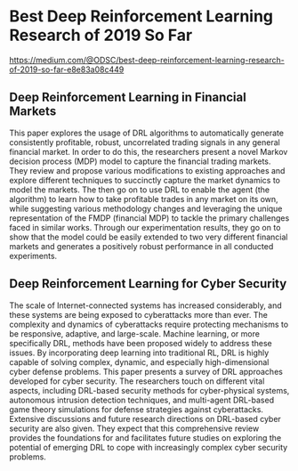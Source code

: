 # Best Deep Reinforcement Learning Research of 2019 So Far
https://medium.com/@ODSC/best-deep-reinforcement-learning-research-of-2019-so-far-e8e83a08c449

## Deep Reinforcement Learning in Financial Markets
This paper explores the usage of DRL algorithms to automatically generate consistently profitable, robust, uncorrelated trading signals in any general financial market. In order to do this, the researchers present a novel Markov decision process (MDP) model to capture the financial trading markets. They review and propose various modifications to existing approaches and explore different techniques to succinctly capture the market dynamics to model the markets. The then go on to use DRL to enable the agent (the algorithm) to learn how to take profitable trades in any market on its own, while suggesting various methodology changes and leveraging the unique representation of the FMDP (financial MDP) to tackle the primary challenges faced in similar works. Through our experimentation results, they go on to show that the model could be easily extended to two very different financial markets and generates a positively robust performance in all conducted experiments.

## Deep Reinforcement Learning for Cyber Security

The scale of Internet-connected systems has increased considerably, and these systems are being exposed to cyberattacks more than ever. The complexity and dynamics of cyberattacks require protecting mechanisms to be responsive, adaptive, and large-scale. Machine learning, or more specifically DRL, methods have been proposed widely to address these issues. By incorporating deep learning into traditional RL, DRL is highly capable of solving complex, dynamic, and especially high-dimensional cyber defense problems. This paper presents a survey of DRL approaches developed for cyber security. The researchers touch on different vital aspects, including DRL-based security methods for cyber-physical systems, autonomous intrusion detection techniques, and multi-agent DRL-based game theory simulations for defense strategies against cyberattacks. Extensive discussions and future research directions on DRL-based cyber security are also given. They expect that this comprehensive review provides the foundations for and facilitates future studies on exploring the potential of emerging DRL to cope with increasingly complex cyber security problems.

